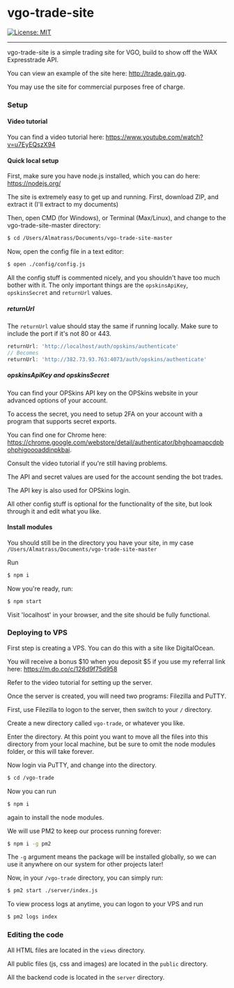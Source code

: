 # vgo-trade-site
[![License: MIT](https://img.shields.io/badge/License-MIT-yellow.svg)](https://github.com/almatrass/vgo-trade-site/blob/master/LICENSE)
***

vgo-trade-site is a simple trading site for VGO, build to show off the WAX Expresstrade API.

You can view an example of the site here: http://trade.gain.gg.

You may use the site for commercial purposes free of charge.

### Setup
#### Video tutorial
You can find a video tutorial here: https://www.youtube.com/watch?v=u7EyEQszX94

#### Quick local setup
First, make sure you have node.js installed, which you can do here: https://nodejs.org/

The site is extremely easy to get up and running. 
First, download ZIP, and extract it (I'll extract to my documents)

Then, open CMD (for Windows), or Terminal (Max/Linux), and change to the vgo-trade-site-master directory:
```bash
$ cd /Users/Almatrass/Documents/vgo-trade-site-master
```

Now, open the config file in a text editor: 

```bash
$ open ./config/config.js
```

All the config stuff is commented nicely, and you shouldn't have too much bother with it. 
The only important things are the `opskinsApiKey`, `opskinsSecret` and `returnUrl` values.

##### returnUrl
The `returnUrl` value should stay the same if running locally.
Make sure to include the port if it's not 80 or 443.

```js
returnUrl: 'http://localhost/auth/opskins/authenticate'
// Becomes
returnUrl: 'http://382.73.93.763:4073/auth/opskins/authenticate'
```

##### opskinsApiKey and opskinsSecret
You can find your OPSkins API key on the OPSkins website in your advanced options of your account.

To access the secret, you need to setup 2FA on your account with a program that supports secret exports.

You can find one for Chrome here: https://chrome.google.com/webstore/detail/authenticator/bhghoamapcdpbohphigoooaddinpkbai.

Consult the video tutorial if you're still having problems.

The API and secret values are used for the account sending the bot trades.

The API key is also used for OPSkins login.

All other config stuff is optional for the functionality of the site, but look through it and edit what you like.

#### Install modules
You should still be in the directory you have your site, in my case `/Users/Almatrass/Documents/vgo-trade-site-master`

Run
```bash
$ npm i
```

Now you're ready, run:
```bash
$ npm start
```

Visit 'localhost' in your browser, and the site should be fully functional.

### Deploying to VPS
First step is creating a VPS. You can do this with a site like DigitalOcean.

You will receive a bonus $10 when you deposit $5 if you use my referral link here: https://m.do.co/c/126d9f75d958

Refer to the video tutorial for setting up the server.

Once the server is created, you will need two programs: Filezilla and PuTTY.

First, use Filezilla to logon to the server, then switch to your `/` directory.

Create a new directory called `vgo-trade`, or whatever you like.

Enter the directory. At this point you want to move all the files into this directory from your local machine, but be sure to omit the node modules folder, or this will take forever.

Now login via PuTTY, and change into the directory.
```bash
$ cd /vgo-trade
```

Now you can run
```bash
$ npm i
```
again to install the node modules.

We will use PM2 to keep our process running forever:
```bash
$ npm i -g pm2
```

The `-g` argument means the package will be installed globally, so we can use it anywhere on our system for other projects later!

Now, in your `/vgo-trade` directory, you can simply run:
```bash
$ pm2 start ./server/index.js
```

To view process logs at anytime, you can logon to your VPS and run
```bash
$ pm2 logs index
```

### Editing the code
All HTML files are located in the `views` directory.

All public files (js, css and images)  are located in the `public` directory.

All the backend code is located in the `server` directory.

